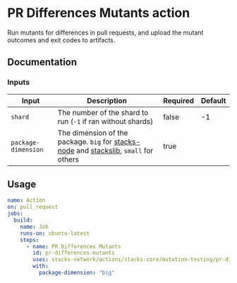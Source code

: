 # PR Differences Mutants action

Run mutants for differences in pull requests, and upload the mutant outcomes and exit codes to artifacts.

## Documentation

### Inputs

| Input | Description | Required | Default |
| ------------------------------- | ----------------------------------------------------- | ------------------------- | ------------------------- |
| `shard` | The number of the shard to run (`-1` if ran without shards) | false | -1 |
| `package-dimension` | The dimension of the package. `big` for [stacks-node](https://github.com/stacks-network/stacks-core/tree/develop/testnet/stacks-node) and [stackslib](https://github.com/stacks-network/stacks-core/tree/develop/stackslib), `small` for others | true |  |

## Usage

```yaml
name: Action
on: pull_request
jobs:
  build:
    name: Job
    runs-on: ubuntu-latest
    steps:
      - name: PR Differences Mutants
        id: pr-differences-mutants
        uses: stacks-network/actions/stacks-core/mutation-testing/pr-differences@main
        with:
          package-dimension: "big"
```
